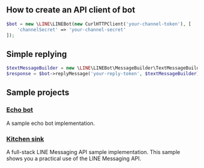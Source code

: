How to create an API client of bot
--

```php
$bot = new \LINE\LINEBot(new CurlHTTPClient('your-channel-token'), [
    'channelSecret' => 'your-channel-secret'
]);
```

Simple replying
--

```php
$textMessageBuilder = new \LINE\LINEBot\MessageBuilder\TextMessageBuilder('hello');
$response = $bot->replyMessage('your-reply-token', $textMessageBuilder);
```

Sample projects
--

### [Echo bot](https://github.com/line/line-bot-sdk-php/tree/master/examples/EchoBot)

A sample echo bot implementation.

### [Kitchen sink](https://github.com/line/line-bot-sdk-php/tree/master/examples/KitchenSink)

A full-stack LINE Messaging API sample implementation. This sample shows you a practical use of the LINE Messaging API.
